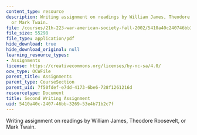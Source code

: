 ```yaml
---
content_type: resource
description: Writing assignment on readings by William James, Theodore Roosevelt,
  or Mark Twain.
file: /courses/21h-223-war-american-society-fall-2002/5410a40c240746bb326953e4b71b2c7f_war_sec_assig902.pdf
file_size: 55298
file_type: application/pdf
hide_download: true
hide_download_original: null
learning_resource_types:
- Assignments
license: https://creativecommons.org/licenses/by-nc-sa/4.0/
ocw_type: OCWFile
parent_title: Assignments
parent_type: CourseSection
parent_uid: 7f50fdef-e7dd-4173-6be6-728f1261216d
resourcetype: Document
title: Second Writing Assignment
uid: 5410a40c-2407-46bb-3269-53e4b71b2c7f
---
```

Writing assignment on readings by William James, Theodore Roosevelt, or Mark Twain.